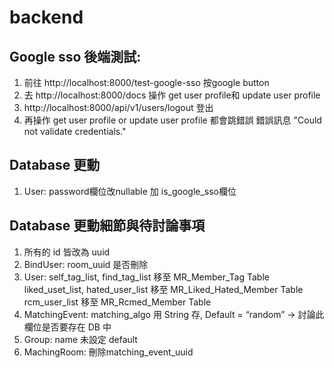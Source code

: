 # backend


## Google sso 後端測試:
1. 前往 http://localhost:8000/test-google-sso 按google button
2. 去 http://localhost:8000/docs 操作 get user profile和 update user profile
3. http://localhost:8000/api/v1/users/logout 登出
4. 再操作 get user profile or update user profile 都會跳錯誤 錯誤訊息 "Could not validate credentials."

## Database 更動
1. User: password欄位改nullable
         加 is_google_sso欄位
## Database 更動細節與待討論事項
1. 所有的 id 皆改為 uuid
2. BindUser: room_uuid 是否刪除
3. User: self_tag_list, find_tag_list 移至 MR_Member_Tag Table
         liked_uset_list, hated_user_list 移至 MR_Liked_Hated_Member Table
         rcm_user_list 移至 MR_Rcmed_Member Table
4. MatchingEvent: matching_algo 用 String 存, Default = “random” -> 討論此欄位是否要存在 DB 中
5. Group: name 未設定 default
6. MachingRoom: 刪除matching_event_uuid


